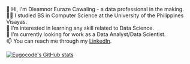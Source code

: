 👋 Hi, I'm Dleamnor Euraze Cawaling - a data professional in the making. <br/>
👩‍🎓 I studied BS in Computer Science at the University of the Philippines Visayas.<br/>
🤩 I’m interested in learning any skill related to Data Science.<br/>
💼 I’m currently looking for work as a Data Analyst/Data Scientist.<br/>
📫 You can reach me through my [LinkedIn](https://www.linkedin.com/in/dleamnorcawaling/).<br/>

<!-- GitHub stats at https://github.com/anuraghazra/github-readme-stats -->
[![Eugocode's GitHub stats](https://github-readme-stats.vercel.app/api?username=Eugocode)](https://github.com/anuraghazra/github-readme-stats)

